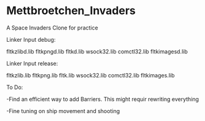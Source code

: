 # Mettbroetchen_Invaders
A Space Invaders Clone for practice

Linker Input debug:


fltkzlibd.lib
fltkpngd.lib
fltkd.lib
wsock32.lib
comctl32.lib
fltkimagesd.lib


Linker Input release:


fltkzlib.lib
fltkpng.lib
fltk.lib
wsock32.lib
comctl32.lib
fltkimages.lib


To Do:

-Find an efficient way to add Barriers. This might requir rewriting everything



-Fine tuning on ship movement and shooting
